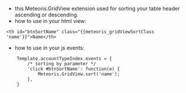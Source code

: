 - this Meteoris.GridView extension used for sorting your table header ascending or descending.
- how to use in your html view:
```
<th id="btnSortName" class="{{meteoris_gridViewSortClass 'name'}}">Name</th>
```
- how to use in your js events:
```
    Template.accountTypeIndex.events = {
        /* sorting by parameter */
        'click #btnSortName': function(e) {
            Meteoris.GridView.sort('name');
        },
    }
```